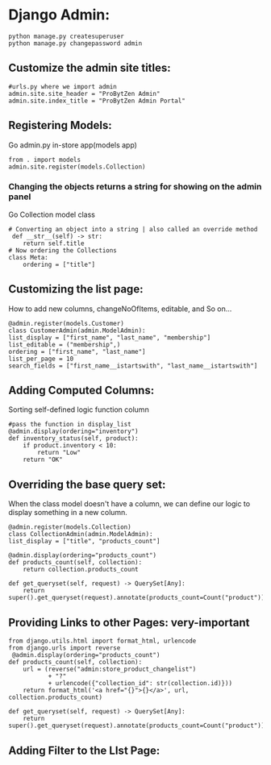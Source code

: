 # Django Admin:
    python manage.py createsuperuser 
    python manage.py changepassword admin
## Customize the admin site titles:
    #urls.py where we import admin
    admin.site.site_header = "ProBytZen Admin"
    admin.site.index_title = "ProBytZen Admin Portal"
## Registering Models:
Go admin.py in-store app(models app)
    
    from . import models
    admin.site.register(models.Collection)
### Changing the objects returns a string for showing on the admin panel
Go Collection model class

    # Converting an object into a string | also called an override method
     def __str__(self) -> str:
        return self.title
    # Now ordering the Collections
    class Meta:
        ordering = ["title"]
## Customizing the list page:
How to add new columns, changeNoOfItems, editable, and So on...
    
    @admin.register(models.Customer)
    class CustomerAdmin(admin.ModelAdmin):
    list_display = ["first_name", "last_name", "membership"]
    list_editable = ("membership",)
    ordering = ["first_name", "last_name"]
    list_per_page = 10
    search_fields = ["first_name__istartswith", "last_name__istartswith"]
## Adding Computed Columns:
Sorting self-defined logic function column

    #pass the function in display_list
    @admin.display(ordering="inventory")
    def inventory_status(self, product):
        if product.inventory < 10:
            return "Low"
        return "OK"
## Overriding the base query set:
When the class model doesn't have a column, we can define our logic to display something in a new column.

    @admin.register(models.Collection)
    class CollectionAdmin(admin.ModelAdmin):
    list_display = ["title", "products_count"]

    @admin.display(ordering="products_count")
    def products_count(self, collection):
        return collection.products_count

    def get_queryset(self, request) -> QuerySet[Any]:
        return super().get_queryset(request).annotate(products_count=Count("product"))
## Providing Links to other Pages: very-important
    from django.utils.html import format_html, urlencode
    from django.urls import reverse 
     @admin.display(ordering="products_count")
    def products_count(self, collection):
        url = (reverse("admin:store_product_changelist")
               + "?" 
               + urlencode({"collection_id": str(collection.id)}))
        return format_html('<a href="{}">{}</a>', url, collection.products_count)

    def get_queryset(self, request) -> QuerySet[Any]:
        return super().get_queryset(request).annotate(products_count=Count("product"))
## Adding Filter to the LIst Page:
    
